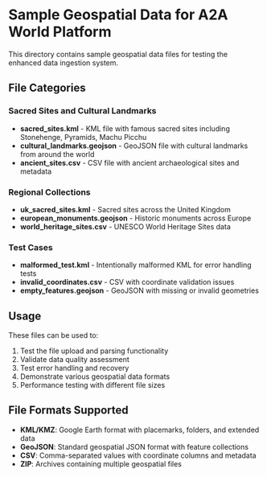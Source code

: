 # Sample Geospatial Data for A2A World Platform

This directory contains sample geospatial data files for testing the enhanced data ingestion system.

## File Categories

### Sacred Sites and Cultural Landmarks
- **sacred_sites.kml** - KML file with famous sacred sites including Stonehenge, Pyramids, Machu Picchu
- **cultural_landmarks.geojson** - GeoJSON file with cultural landmarks from around the world
- **ancient_sites.csv** - CSV file with ancient archaeological sites and metadata

### Regional Collections
- **uk_sacred_sites.kml** - Sacred sites across the United Kingdom
- **european_monuments.geojson** - Historic monuments across Europe
- **world_heritage_sites.csv** - UNESCO World Heritage Sites data

### Test Cases
- **malformed_test.kml** - Intentionally malformed KML for error handling tests
- **invalid_coordinates.csv** - CSV with coordinate validation issues
- **empty_features.geojson** - GeoJSON with missing or invalid geometries

## Usage

These files can be used to:
1. Test the file upload and parsing functionality
2. Validate data quality assessment
3. Test error handling and recovery
4. Demonstrate various geospatial data formats
5. Performance testing with different file sizes

## File Formats Supported

- **KML/KMZ**: Google Earth format with placemarks, folders, and extended data
- **GeoJSON**: Standard geospatial JSON format with feature collections
- **CSV**: Comma-separated values with coordinate columns and metadata
- **ZIP**: Archives containing multiple geospatial files